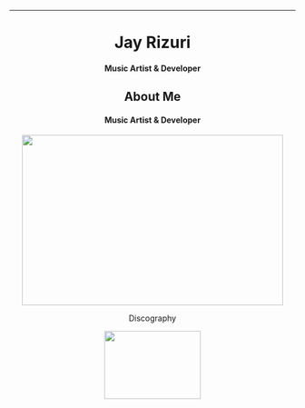 ****

## <h1 align="center">Jay Rizuri</h1>

<h4 align="center">Music Artist & Developer</h4>

### <h2 align="center">About Me</h2>

<h4 align="center">Music Artist & Developer</h4>

<p align="center">
  <img width="460" height="300" src="https://github-readme-stats.vercel.app/api?username=JayRizuri&show_icons=true&theme=nord">
</p>
<p align="center"> Discography</p>
<p align="center">
<img width="170" height="120" src="https://img.youtube.com/vi/FhdoUOkWTGc/0.jpg">
</p>
